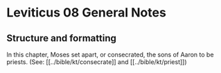 # Leviticus 08 General Notes
## Structure and formatting

In this chapter, Moses set apart, or consecrated, the sons of Aaron to be priests. (See: [[../bible/kt/consecrate]] and [[../bible/kt/priest]])